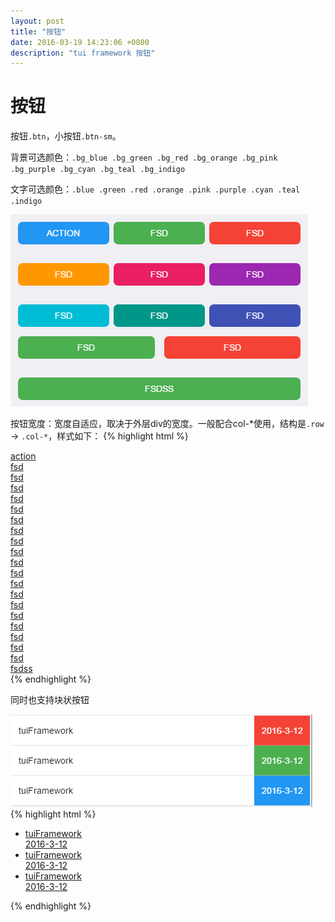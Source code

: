 ```yaml
---
layout: post
title: "按钮"
date: 2016-03-19 14:23:06 +0800
description: "tui framework 按钮"
---
```


按钮
===

按钮`.btn`，小按钮`.btn-sm`。
  
背景可选颜色：`.bg_blue .bg_green .bg_red .bg_orange .bg_pink .bg_purple .bg_cyan .bg_teal .bg_indigo`
   
文字可选颜色：`.blue .green .red .orange .pink .purple .cyan .teal .indigo` 
  
<img src="/images/btn1.png">
  
按钮宽度：宽度自适应，取决于外层div的宽度。一般配合col-*使用，结构是`.row` -> `.col-*`，样式如下：
{% highlight html %}
	<div class="page-content inset">
		<div class="row">
			<div class="cols-30">
				<a href="action.html" class="route btn bg_blue">action</a>
			</div>
			<div class="cols-30">
				<a href="" class="btn bg_green">fsd</a>
			</div>
			<div class="cols-30">
				<a href="" class="btn bg_red">fsd</a>
			</div>
		</div>
		<div class="row">
			<div class="cols-30">
				<a href="" class="btn bg_orange">fsd</a>
			</div>
			<div class="cols-30">
				<a href="" class="btn bg_pink">fsd</a>
			</div>
			<div class="cols-30">
				<a href="" class="btn bg_purple">fsd</a>
			</div>
		</div>
		<div class="row">
			<div class="cols-30">
				<a href="" class="btn bg_cyan">fsd</a>
			</div>
			<div class="cols-30">
				<a href="" class="btn bg_teal">fsd</a>
			</div>
			<div class="cols-30">
				<a href="" class="btn bg_indigo">fsd</a>
			</div>
		</div>
		<div class="row">
			<div class="cols-30">
				<a href="" class="btn red btn-border"><i class="icon btn-icon ion-android-add" style="top: 2px;"></i>fsd</a>
			</div>
			<div class="cols-30">
				<a href="" class="btn green">fsd</a>
			</div>
			<div class="cols-30">
				<a href="" class="btn blue">fsd</a>
			</div>
		</div>
		<div class="row">
			<div class="cols-30">
				<a href="" class="btn pink">fsd</a>
			</div>
			<div class="cols-30">
				<a href="" class="btn orange">fsd</a>
			</div>
			<div class="cols-30">
				<a href="" class="btn purple">fsd</a>
			</div>
		</div>
		<div class="row">
			<div class="cols-30">
				<a href="" class="btn cyan">fsd</a>
			</div>
			<div class="cols-30">
				<a href="" class="btn teal">fsd</a>
			</div>
			<div class="cols-30">
				<a href="" class="btn indigo">fsd</a>
			</div>
		</div>
		<div class="row">
			<div class="cols-50">
				<a href="" class="btn bg_green">fsd</a>
			</div>
			<div class="cols-50">
				<a href="" class="btn bg_red">fsd</a>
			</div>
		</div>
		<div class="row">
			<div class="col-100">
				<a href="" class="btn bg_green">fsdss</a>
			</div>
		</div>
	</div>
{% endhighlight %}

同时也支持块状按钮

  
<img src="/images/btn2.png">  
{% highlight html %}
    <div class="page-content">
        <ul>
            <li>
                <a href="#" class="link_item">
                    <div class="item">
                        <div class="item_center">
                            <div class="item-content">tuiFramework</div>
                            <div class="item_btn bg_red middle">2016-3-12</div>
                        </div>
                    </div>
                </a>
            </li>
            <li>
                <a href="#" class="link_item">
                    <div class="item">
                        <div class="item_center">
                            <div class="item-content">tuiFramework</div>
                            <div class="item_btn bg_green middle">2016-3-12</div>
                        </div>
                    </div>
                </a>
            </li>
            <li>
                <a href="#" class="link_item">
                    <div class="item">
                        <div class="item_center">
                            <div class="item-content">tuiFramework</div>
                            <div class="item_btn bg_blue middle">2016-3-12</div>
                        </div>
                    </div>
                </a>
            </li>
        </ul>
    </div>
{% endhighlight %}